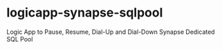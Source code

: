 # logicapp-synapse-sqlpool
Logic App to Pause, Resume, Dial-Up and Dial-Down Synapse Dedicated SQL Pool
